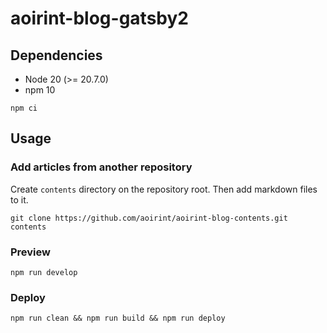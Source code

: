 # aoirint-blog-gatsby2

## Dependencies

- Node 20 (>= 20.7.0)
- npm 10

```shell
npm ci
```

## Usage
### Add articles from another repository

Create `contents` directory on the repository root.
Then add markdown files to it.

```shell
git clone https://github.com/aoirint/aoirint-blog-contents.git contents
```

### Preview

```shell
npm run develop
```

### Deploy

```shell
npm run clean && npm run build && npm run deploy
```
